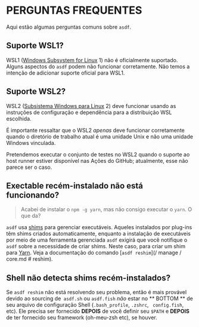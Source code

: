 # PERGUNTAS FREQUENTES

Aqui estão algumas perguntas comuns sobre `asdf`.

## Suporte WSL1?

WSL1 ([Windows Subsystem for Linux](https://en.wikipedia.org/wiki/Windows_Subsystem_for_Linux) 1) não é oficialmente suportado. Alguns aspectos do `asdf` podem não funcionar corretamente. Não temos a intenção de adicionar suporte oficial para WSL1.

## Suporte WSL2?

WSL2 ([Subsistema Windows para Linux](https://en.wikipedia.org/wiki/Windows_Subsystem_for_Linux#WSL_2) 2) deve funcionar usando as instruções de configuração e dependência para a distribuição WSL escolhida.

É importante ressaltar que o WSL2 _apenas_ deve funcionar corretamente quando o diretório de trabalho atual é uma unidade Unix e não uma unidade Windows vinculada.

Pretendemos executar o conjunto de testes no WSL2 quando o suporte ao host runner estiver disponível nas Ações do GitHub; atualmente, esse não parece ser o caso.

## Exectable recém-instalado não está funcionando?

> Acabei de instalar o `npm -g yarn`, mas não consigo executar o `yarn`. O que da?

`asdf` usa [shims](<https://en.wikipedia.org/wiki/Shim_(computing)>) para gerenciar executáveis. Aqueles instalados por plug-ins têm shims criados automaticamente, enquanto a instalação de executáveis ​​por meio de uma ferramenta gerenciada `asdf` exigirá que você notifique o` asdf` sobre a necessidade de criar shims. Neste caso, para criar um shim para [Yarn](https://yarnpkg.com/). Veja a documentação do comando [`asdf reshim`](/ manage / core.md # reshim).

## Shell não detecta shims recém-instalados?

Se `asdf reshim` não está resolvendo seu problema, então é mais provável devido ao sourcing de` asdf.sh` ou `asdf.fish` _não_ estar no ** BOTTOM ** de seu arquivo de configuração Shell (`.bash_profile`, `.zshrc`, ` config.fish`, etc). Ele precisa ser fornecido **DEPOIS** de você definir seu `$PATH` e **DEPOIS** de ter fornecido seu framework (oh-meu-zsh etc), se houver.

